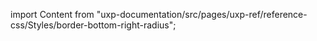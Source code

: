 
import Content from "uxp-documentation/src/pages/uxp-ref/reference-css/Styles/border-bottom-right-radius";

<Content query="product=xd"/>
